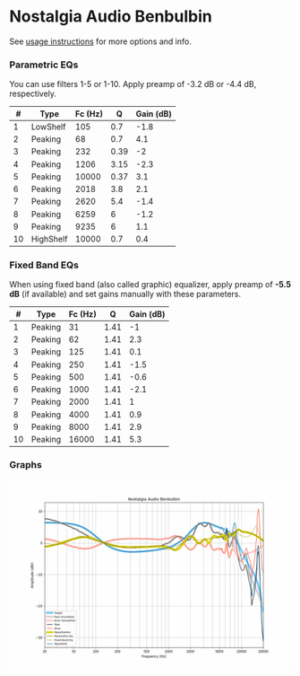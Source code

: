 # Nostalgia Audio Benbulbin
See [usage instructions](https://github.com/jaakkopasanen/AutoEq#usage) for more options and info.

### Parametric EQs
You can use filters 1-5 or 1-10. Apply preamp of -3.2 dB or -4.4 dB, respectively.

|   # | Type      |   Fc (Hz) |    Q |   Gain (dB) |
|-----|-----------|-----------|------|-------------|
|   1 | LowShelf  |       105 | 0.7  |        -1.8 |
|   2 | Peaking   |        68 | 0.7  |         4.1 |
|   3 | Peaking   |       232 | 0.39 |        -2   |
|   4 | Peaking   |      1206 | 3.15 |        -2.3 |
|   5 | Peaking   |     10000 | 0.37 |         3.1 |
|   6 | Peaking   |      2018 | 3.8  |         2.1 |
|   7 | Peaking   |      2620 | 5.4  |        -1.4 |
|   8 | Peaking   |      6259 | 6    |        -1.2 |
|   9 | Peaking   |      9235 | 6    |         1.1 |
|  10 | HighShelf |     10000 | 0.7  |         0.4 |

### Fixed Band EQs
When using fixed band (also called graphic) equalizer, apply preamp of **-5.5 dB** (if available) and set gains manually with these parameters.

|   # | Type    |   Fc (Hz) |    Q |   Gain (dB) |
|-----|---------|-----------|------|-------------|
|   1 | Peaking |        31 | 1.41 |        -1   |
|   2 | Peaking |        62 | 1.41 |         2.3 |
|   3 | Peaking |       125 | 1.41 |         0.1 |
|   4 | Peaking |       250 | 1.41 |        -1.5 |
|   5 | Peaking |       500 | 1.41 |        -0.6 |
|   6 | Peaking |      1000 | 1.41 |        -2.1 |
|   7 | Peaking |      2000 | 1.41 |         1   |
|   8 | Peaking |      4000 | 1.41 |         0.9 |
|   9 | Peaking |      8000 | 1.41 |         2.9 |
|  10 | Peaking |     16000 | 1.41 |         5.3 |

### Graphs
![](./Nostalgia%20Audio%20Benbulbin.png)
